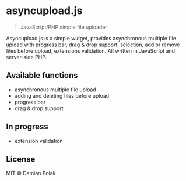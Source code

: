 # asyncupload.js
> JavaScript/PHP simple file uploader

Asyncupload.js is a simple widget, provides asynchronous multiple file upload with progress bar, drag & drop support, selection, add or remove files before upload, extensions validation. All written in JavaScript and server-side PHP.

## Available functions

- asynchronous multiple file upload
- adding and deleting files before upload
- progress bar
- drag & drop support

## In progress
- extension validation

## License

MIT © Damian Polak
